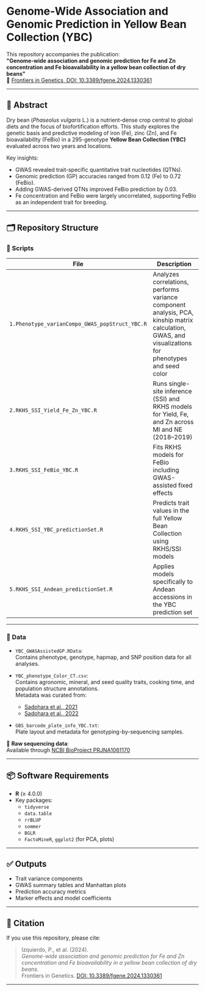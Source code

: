 # Genome-Wide Association and Genomic Prediction in Yellow Bean Collection (YBC)

This repository accompanies the publication:  
**"Genome-wide association and genomic prediction for Fe and Zn concentration and Fe bioavailability in a yellow bean collection of dry beans"**  
🔗 [Frontiers in Genetics, DOI: 10.3389/fgene.2024.1330361](https://doi.org/10.3389/fgene.2024.1330361)

---

## 🧬 Abstract

Dry bean (*Phaseolus vulgaris* L.) is a nutrient-dense crop central to global diets and the focus of biofortification efforts. This study explores the genetic basis and predictive modeling of iron (Fe), zinc (Zn), and Fe bioavailability (FeBio) in a 295-genotype **Yellow Bean Collection (YBC)** evaluated across two years and locations.

Key insights:
- GWAS revealed trait-specific quantitative trait nucleotides (QTNs).
- Genomic prediction (GP) accuracies ranged from 0.12 (Fe) to 0.72 (FeBio).
- Adding GWAS-derived QTNs improved FeBio prediction by 0.03.
- Fe concentration and FeBio were largely uncorrelated, supporting FeBio as an independent trait for breeding.

---

## 🗂 Repository Structure

### 📁 Scripts

| File | Description |
|------|-------------|
| `1.Phenotype_varianCompo_GWAS_popStruct_YBC.R` | Analyzes correlations, performs variance component analysis, PCA, kinship matrix calculation, GWAS, and visualizations for phenotypes and seed color |
| `2.RKHS_SSI_Yield_Fe_Zn_YBC.R` | Runs single-site inference (SSI) and RKHS models for Yield, Fe, and Zn across MI and NE (2018–2019) |
| `3.RKHS_SSI_FeBio_YBC.R` | Fits RKHS models for FeBio including GWAS-assisted fixed effects |
| `4.RKHS_SSI_YBC_predictionSet.R` | Predicts trait values in the full Yellow Bean Collection using RKHS/SSI models |
| `5.RKHS_SSI_Andean_predictionSet.R` | Applies models specifically to Andean accessions in the YBC prediction set |

---

### 📁 Data

- `YBC_GWASAssistedGP.RData`:  
  Contains phenotype, genotype, hapmap, and SNP position data for all analyses.

- `YBC_phenotype_Color_CT.csv`:  
  Contains agronomic, mineral, and seed quality traits, cooking time, and population structure annotations.  
  Metadata was curated from:
  - [Sadohara et al., 2021](https://doi.org/10.1002/tpg2.20173)
  - [Sadohara et al., 2022](https://doi.org/10.1007/s10722-021-01323-0)

- `GBS_barcode_plate_info_YBC.txt`:  
  Plate layout and metadata for genotyping-by-sequencing samples.

🔗 **Raw sequencing data**:  
Available through [NCBI BioProject PRJNA1061170](https://www.ncbi.nlm.nih.gov/bioproject/1061170)

---

## 📦 Software Requirements

- **R** (≥ 4.0.0)
- Key packages:
  - `tidyverse`
  - `data.table`
  - `rrBLUP`
  - `sommer`
  - `BGLR`
  - `FactoMineR`, `ggplot2` (for PCA, plots)

---

## ✅ Outputs

- Trait variance components
- GWAS summary tables and Manhattan plots
- Prediction accuracy metrics
- Marker effects and model coefficients

---

## 📣 Citation

If you use this repository, please cite:

> Izquierdo, P., et al. (2024).  
> *Genome-wide association and genomic prediction for Fe and Zn concentration and Fe bioavailability in a yellow bean collection of dry beans.*  
> Frontiers in Genetics. [DOI: 10.3389/fgene.2024.1330361](https://doi.org/10.3389/fgene.2024.1330361)

---

